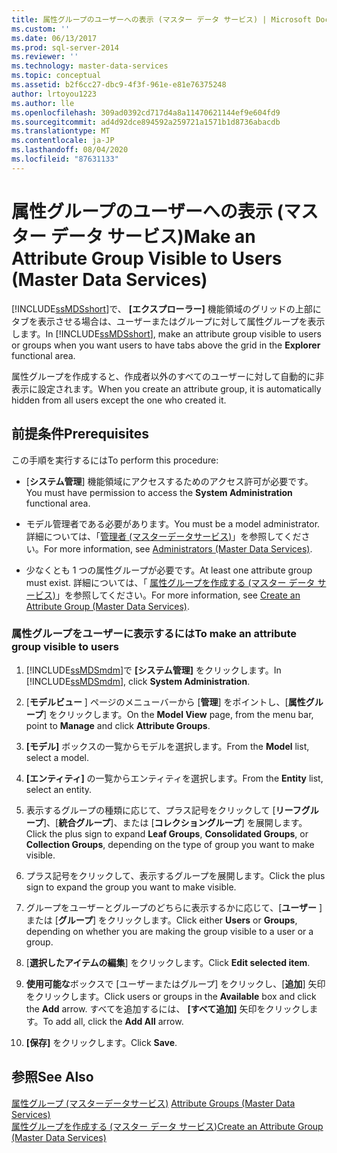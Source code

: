 ```yaml
---
title: 属性グループのユーザーへの表示 (マスター データ サービス) | Microsoft Docs
ms.custom: ''
ms.date: 06/13/2017
ms.prod: sql-server-2014
ms.reviewer: ''
ms.technology: master-data-services
ms.topic: conceptual
ms.assetid: b2f6cc27-dbc9-4f3f-961e-e81e76375248
author: lrtoyou1223
ms.author: lle
ms.openlocfilehash: 309ad0392cd717d4a8a11470621144ef9e604fd9
ms.sourcegitcommit: ad4d92dce894592a259721a1571b1d8736abacdb
ms.translationtype: MT
ms.contentlocale: ja-JP
ms.lasthandoff: 08/04/2020
ms.locfileid: "87631133"
---
```

# <a name="make-an-attribute-group-visible-to-users-master-data-services"></a><span data-ttu-id="cd9c5-102">属性グループのユーザーへの表示 (マスター データ サービス)</span><span class="sxs-lookup"><span data-stu-id="cd9c5-102">Make an Attribute Group Visible to Users (Master Data Services)</span></span>
  <span data-ttu-id="cd9c5-103">[!INCLUDE[ssMDSshort](../includes/ssmdsshort-md.md)]で、 **[エクスプローラー]** 機能領域のグリッドの上部にタブを表示させる場合は、ユーザーまたはグループに対して属性グループを表示します。</span><span class="sxs-lookup"><span data-stu-id="cd9c5-103">In [!INCLUDE[ssMDSshort](../includes/ssmdsshort-md.md)], make an attribute group visible to users or groups when you want users to have tabs above the grid in the **Explorer** functional area.</span></span>  
  
 <span data-ttu-id="cd9c5-104">属性グループを作成すると、作成者以外のすべてのユーザーに対して自動的に非表示に設定されます。</span><span class="sxs-lookup"><span data-stu-id="cd9c5-104">When you create an attribute group, it is automatically hidden from all users except the one who created it.</span></span>  
  
## <a name="prerequisites"></a><span data-ttu-id="cd9c5-105">前提条件</span><span class="sxs-lookup"><span data-stu-id="cd9c5-105">Prerequisites</span></span>  
 <span data-ttu-id="cd9c5-106">この手順を実行するには</span><span class="sxs-lookup"><span data-stu-id="cd9c5-106">To perform this procedure:</span></span>  
  
-   <span data-ttu-id="cd9c5-107">[**システム管理**] 機能領域にアクセスするためのアクセス許可が必要です。</span><span class="sxs-lookup"><span data-stu-id="cd9c5-107">You must have permission to access the **System Administration** functional area.</span></span>  
  
-   <span data-ttu-id="cd9c5-108">モデル管理者である必要があります。</span><span class="sxs-lookup"><span data-stu-id="cd9c5-108">You must be a model administrator.</span></span> <span data-ttu-id="cd9c5-109">詳細については、「[管理者 &#40;マスターデータサービス&#41;](administrators-master-data-services.md)」を参照してください。</span><span class="sxs-lookup"><span data-stu-id="cd9c5-109">For more information, see [Administrators &#40;Master Data Services&#41;](administrators-master-data-services.md).</span></span>  
  
-   <span data-ttu-id="cd9c5-110">少なくとも 1 つの属性グループが必要です。</span><span class="sxs-lookup"><span data-stu-id="cd9c5-110">At least one attribute group must exist.</span></span> <span data-ttu-id="cd9c5-111">詳細については、「 [属性グループを作成する (マスター データ サービス)](../../2014/master-data-services/create-an-attribute-group-master-data-services.md)」を参照してください。</span><span class="sxs-lookup"><span data-stu-id="cd9c5-111">For more information, see [Create an Attribute Group &#40;Master Data Services&#41;](../../2014/master-data-services/create-an-attribute-group-master-data-services.md).</span></span>  
  
### <a name="to-make-an-attribute-group-visible-to-users"></a><span data-ttu-id="cd9c5-112">属性グループをユーザーに表示するには</span><span class="sxs-lookup"><span data-stu-id="cd9c5-112">To make an attribute group visible to users</span></span>  
  
1.  <span data-ttu-id="cd9c5-113">[!INCLUDE[ssMDSmdm](../includes/ssmdsmdm-md.md)]で **[システム管理]** をクリックします。</span><span class="sxs-lookup"><span data-stu-id="cd9c5-113">In [!INCLUDE[ssMDSmdm](../includes/ssmdsmdm-md.md)], click **System Administration**.</span></span>  
  
2.  <span data-ttu-id="cd9c5-114">[**モデルビュー** ] ページのメニューバーから [**管理**] をポイントし、[**属性グループ**] をクリックします。</span><span class="sxs-lookup"><span data-stu-id="cd9c5-114">On the **Model View** page, from the menu bar, point to **Manage** and click **Attribute Groups**.</span></span>  
  
3.  <span data-ttu-id="cd9c5-115">**[モデル]** ボックスの一覧からモデルを選択します。</span><span class="sxs-lookup"><span data-stu-id="cd9c5-115">From the **Model** list, select a model.</span></span>  
  
4.  <span data-ttu-id="cd9c5-116">**[エンティティ]** の一覧からエンティティを選択します。</span><span class="sxs-lookup"><span data-stu-id="cd9c5-116">From the **Entity** list, select an entity.</span></span>  
  
5.  <span data-ttu-id="cd9c5-117">表示するグループの種類に応じて、プラス記号をクリックして [**リーフグループ**]、[**統合グループ**]、または [**コレクショングループ**] を展開します。</span><span class="sxs-lookup"><span data-stu-id="cd9c5-117">Click the plus sign to expand **Leaf Groups**, **Consolidated Groups**, or **Collection Groups**, depending on the type of group you want to make visible.</span></span>  
  
6.  <span data-ttu-id="cd9c5-118">プラス記号をクリックして、表示するグループを展開します。</span><span class="sxs-lookup"><span data-stu-id="cd9c5-118">Click the plus sign to expand the group you want to make visible.</span></span>  
  
7.  <span data-ttu-id="cd9c5-119">グループをユーザーとグループのどちらに表示するかに応じて、[**ユーザー** ] または [**グループ**] をクリックします。</span><span class="sxs-lookup"><span data-stu-id="cd9c5-119">Click either **Users** or **Groups**, depending on whether you are making the group visible to a user or a group.</span></span>  
  
8.  <span data-ttu-id="cd9c5-120">[**選択したアイテムの編集**] をクリックします。</span><span class="sxs-lookup"><span data-stu-id="cd9c5-120">Click **Edit selected item**.</span></span>  
  
9. <span data-ttu-id="cd9c5-121">**使用可能な**ボックスで [ユーザーまたはグループ] をクリックし、[**追加**] 矢印をクリックします。</span><span class="sxs-lookup"><span data-stu-id="cd9c5-121">Click users or groups in the **Available** box and click the **Add** arrow.</span></span> <span data-ttu-id="cd9c5-122">すべてを追加するには、 **[すべて追加]** 矢印をクリックします。</span><span class="sxs-lookup"><span data-stu-id="cd9c5-122">To add all, click the **Add All** arrow.</span></span>  
  
10. <span data-ttu-id="cd9c5-123">**[保存]** をクリックします。</span><span class="sxs-lookup"><span data-stu-id="cd9c5-123">Click **Save**.</span></span>  
  
## <a name="see-also"></a><span data-ttu-id="cd9c5-124">参照</span><span class="sxs-lookup"><span data-stu-id="cd9c5-124">See Also</span></span>  
 <span data-ttu-id="cd9c5-125">[属性グループ &#40;マスターデータサービス&#41;](../../2014/master-data-services/attribute-groups-master-data-services.md) </span><span class="sxs-lookup"><span data-stu-id="cd9c5-125">[Attribute Groups &#40;Master Data Services&#41;](../../2014/master-data-services/attribute-groups-master-data-services.md) </span></span>  
 [<span data-ttu-id="cd9c5-126">属性グループを作成する (マスター データ サービス)</span><span class="sxs-lookup"><span data-stu-id="cd9c5-126">Create an Attribute Group &#40;Master Data Services&#41;</span></span>](../../2014/master-data-services/create-an-attribute-group-master-data-services.md)  
  
  
